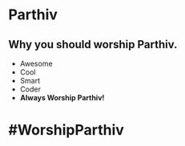# Parthiv

## Why you should worship Parthiv.
* Awesome
* Cool
* Smart
* Coder
* **Always Worship Parthiv!**


# #WorshipParthiv
